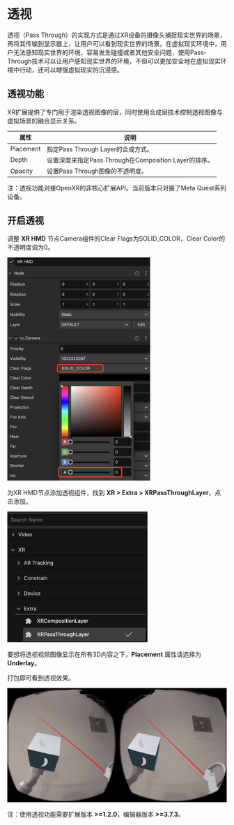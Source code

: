 # 透视

透视（Pass Through）的实现方式是通过XR设备的摄像头捕捉现实世界的场景，再将其传输到显示器上，让用户可以看到现实世界的场景。在虚拟现实环境中，用户无法感知现实世界的环境，容易发生碰撞或者其他安全问题，使用Pass-Through技术可以让用户感知现实世界的环境，不但可以更加安全地在虚拟现实环境中行动，还可以增强虚拟现实的沉浸感。

## 透视功能

XR扩展提供了专门用于渲染透视图像的层，同时使用合成层技术控制透视图像与虚拟场景的融合显示关系。

| 属性      | 说明                                                  |
| --------- | ----------------------------------------------------- |
| Placement | 指定Pass Through Layer的合成方式。                    |
| Depth     | 设置深度来指定Pass Through在Composition Layer的排序。 |
| Opacity   | 设置Pass Through图像的不透明度。                      |

注：透视功能对接OpenXR的非核心扩展API。当前版本只对接了Meta Quest系列设备。

## 开启透视

调整 **XR HMD** 节点Camera组件的Clear Flags为SOLID_COLOR，Clear Color的不透明度调为0。

<img src="xr-pass-through/set-hmd-camera.png" style="zoom:50%;" />

为XR HMD节点添加透视组件，找到 **XR > Extra > XRPassThroughLayer**，点击添加。

<img src="xr-pass-through/add-pass-throught-layer.png" style="zoom:50%;" />

要想将透视视频图像显示在所有3D内容之下，**Placement** 属性请选择为 **Underlay**。

打包即可看到透视效果。

![](xr-pass-through/pass-through-effect.png)

注：使用透视功能需要扩展版本 **>=1.2.0**，编辑器版本 **>=3.7.3**。